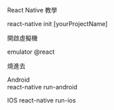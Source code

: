 React Native 教學


react-native init [yourProjectName]


開啟虛擬機

emulator @react 


燒進去 

Android  
    react-native run-android
    
IOS
    react-native run-ios
